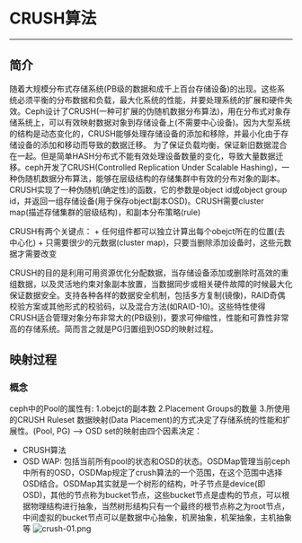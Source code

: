 # CRUSH算法

------

## 简介
随着大规模分布式存储系统(PB级的数据和成千上百台存储设备)的出现。这些系统必须平衡的分布数据和负载，最大化系统的性能，并要处理系统的扩展和硬件失效。Ceph设计了CRUSH(一种可扩展的伪随机数据分布算法)，用在分布式对象存储系统上，可以有效映射数据对象到存储设备上(不需要中心设备)。因为大型系统的结构是动态变化的，CRUSH能够处理存储设备的添加和移除，并最小化由于存储设备的添加和移动而导致的数据迁移。
为了保证负载均衡，保证新旧数据混合在一起。但是简单HASH分布式不能有效处理设备数量的变化，导致大量数据迁移。ceph开发了CRUSH(Controlled Replication Under Scalable Hashing)，一种伪随机数据分布算法，能够在层级结构的存储集群中有效的分布对象的副本。CRUSH实现了一种伪随机(确定性)的函数，它的参数是object id或object group id，并返回一组存储设备(用于保存object副本OSD)。CRUSH需要cluster map(描述存储集群的层级结构)，和副本分布策略(rule)

CRUSH有两个关键点：
    + 任何组件都可以独立计算出每个obejct所在的位置(去中心化)
    + 只需要很少的元数据(cluster map)，只要当删除添加设备时，这些元数据才需要改变

CRUSH的目的是利用可用资源优化分配数据，当存储设备添加或删除时高效的重组数据，以及灵活地约束对象副本放置，当数据同步或相关硬件故障的时候最大化保证数据安全。支持各种各样的数据安全机制，包括多方复制(镜像)，RAID奇偶校验方案或其他形式的校验码，以及混合方法(如RAID-10)。这些特性使得CRUSH适合管理对象分布非常大的(PB级别)，要求可伸缩性，性能和可靠性非常高的存储系统。简而言之就是PG归置组到OSD的映射过程。

## 映射过程
### 概念
ceph中的Pool的属性有: 1.obejct的副本数 2.Placement Groups的数量 3.所使用的CRUSH Ruleset
数据映射(Data Placement)的方式决定了存储系统的性能和扩展性。(Pool, PG) --> OSD set的映射由四个因素决定：
+ CRUSH算法
+ OSD WAP: 包括当前所有pool的状态和OSD的状态。OSDMap管理当前ceph中所有的OSD，OSDMap规定了crush算法的一个范围，在这个范围中选择OSD结合。OSDMap其实就是一个树形的结构，叶子节点是device(即OSD)，其他的节点称为bucket节点，这些bucket节点是虚构的节点，可以根据物理结构进行抽象，当然树形结构只有一个最终的根节点称之为root节点，中间虚拟的bucket节点可以是数据中心抽象，机房抽象，机架抽象，主机抽象等
![crush-01.png](https://aaron-13.github.io/images/crush-01.png)
